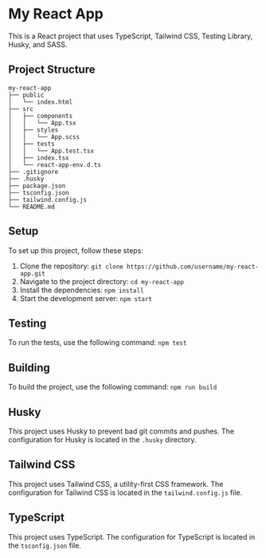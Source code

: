 # My React App

This is a React project that uses TypeScript, Tailwind CSS, Testing Library, Husky, and SASS.

## Project Structure

```
my-react-app
├── public
│   └── index.html
├── src
│   ├── components
│   │   └── App.tsx
│   ├── styles
│   │   └── App.scss
│   ├── tests
│   │   └── App.test.tsx
│   ├── index.tsx
│   └── react-app-env.d.ts
├── .gitignore
├── .husky
├── package.json
├── tsconfig.json
├── tailwind.config.js
└── README.md
```

## Setup

To set up this project, follow these steps:

1. Clone the repository: `git clone https://github.com/username/my-react-app.git`
2. Navigate to the project directory: `cd my-react-app`
3. Install the dependencies: `npm install`
4. Start the development server: `npm start`

## Testing

To run the tests, use the following command: `npm test`

## Building

To build the project, use the following command: `npm run build`

## Husky

This project uses Husky to prevent bad git commits and pushes. The configuration for Husky is located in the `.husky` directory.

## Tailwind CSS

This project uses Tailwind CSS, a utility-first CSS framework. The configuration for Tailwind CSS is located in the `tailwind.config.js` file.

## TypeScript

This project uses TypeScript. The configuration for TypeScript is located in the `tsconfig.json` file.